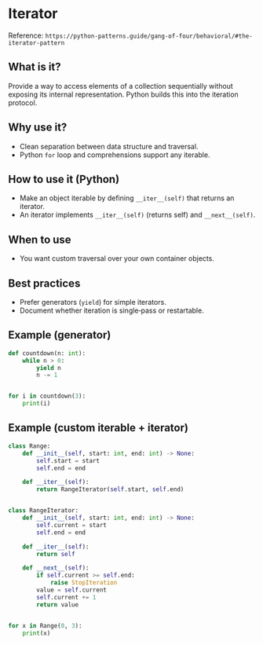 # Iterator

Reference: `https://python-patterns.guide/gang-of-four/behavioral/#the-iterator-pattern`

## What is it?

Provide a way to access elements of a collection sequentially without exposing its internal representation. Python builds this into the iteration protocol.

## Why use it?

- Clean separation between data structure and traversal.
- Python `for` loop and comprehensions support any iterable.

## How to use it (Python)

- Make an object iterable by defining `__iter__(self)` that returns an iterator.
- An iterator implements `__iter__(self)` (returns self) and `__next__(self)`.

## When to use

- You want custom traversal over your own container objects.

## Best practices

- Prefer generators (`yield`) for simple iterators.
- Document whether iteration is single‑pass or restartable.

## Example (generator)

```python
def countdown(n: int):
    while n > 0:
        yield n
        n -= 1


for i in countdown(3):
    print(i)
```

## Example (custom iterable + iterator)

```python
class Range:
    def __init__(self, start: int, end: int) -> None:
        self.start = start
        self.end = end

    def __iter__(self):
        return RangeIterator(self.start, self.end)


class RangeIterator:
    def __init__(self, start: int, end: int) -> None:
        self.current = start
        self.end = end

    def __iter__(self):
        return self

    def __next__(self):
        if self.current >= self.end:
            raise StopIteration
        value = self.current
        self.current += 1
        return value


for x in Range(0, 3):
    print(x)
```

